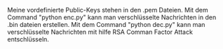 Meine vordefinierte Public-Keys stehen in den .pem Dateien.
Mit dem Command "python enc.py" kann man verschlüsselte Nachrichten in den .bin dateien erstellen.
Mit dem Command "python dec.py" kann man verschlüsselte Nachrichten mit hilfe RSA Comman Factor Attack entschlüsseln.

